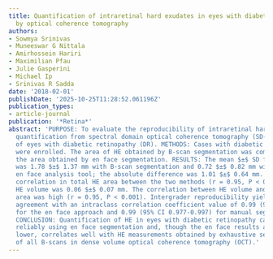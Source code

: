 ```yaml
---
title: Quantification of intraretinal hard exudates in eyes with diabetic retinopathy
  by optical coherence tomography
authors:
- Sowmya Srinivas
- Muneeswar G Nittala
- Amirhossein Hariri
- Maximilian Pfau
- Julie Gasperini
- Michael Ip
- Srinivas R Sadda
date: '2018-02-01'
publishDate: '2025-10-25T11:28:52.061196Z'
publication_types:
- article-journal
publication: '*Retina*'
abstract: 'PURPOSE: To evaluate the reproducibility of intraretinal hard exudate (HE)
  quantification from spectral domain optical coherence tomography (SD-OCT) images
  of eyes with diabetic retinopathy (DR). METHODS: Cases with diabetic macular edema
  were enrolled. The area of HE obtained by B-scan segmentation was compared with
  the area obtained by en face segmentation. RESULTS: The mean $±$ SD for the HE area
  was 1.78 $±$ 1.37 mm with B-scan segmentation and 0.72 $±$ 0.82 mm with the automated
  en face analysis tool; the absolute difference was 1.01 $±$ 0.64 mm. There was excellent
  correlation in total HE area between the two methods (r = 0.95, P < 0.0001). The
  HE volume was 0.06 $±$ 0.07 mm. The correlation between HE volume and en face HE
  area was high (r = 0.95, P < 0.001). Intergrader reproducibility yielded excellent
  agreement with an intraclass correlation coefficient value of 0.99 (95% CI 0.994-0.999)
  for the en face approach and 0.99 (95% CI 0.977-0.997) for manual segmentation.
  CONCLUSION: Quantification of HE in eyes with diabetic retinopathy can be performed
  reliably using en face segmentation and, though the en face results are consistently
  lower, correlates well with HE measurements obtained by exhaustive segmentation
  of all B-scans in dense volume optical coherence tomography (OCT).'
---
```

